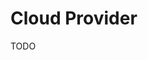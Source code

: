 # Cloud Provider

TODO

<!--
export KOPS_STATE_STORE=s3://clusters.dev.domain.tld

kops create cluster --zones=us-east-1c useast1.dev.domain.tld --yes
-->
